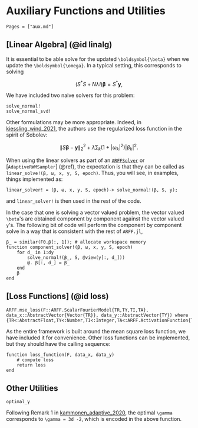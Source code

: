 # Auxiliary Functions and Utilities
```@contents
Pages = ["aux.md"]
```

## [Linear Algebra] (@id linalg)
It is essential to be able solve for the updated ``\boldsymbol{\beta}`` when we update the ``\boldsymbol{\omega}``.  In a typical setting, this corresponds to solving
```math
({S^\ast}S + N \lambda I)\boldsymbol{\beta} = S^\ast \boldsymbol{y},
```
We have included two naive solvers for this problem:
```@docs
solve_normal!
solve_normal_svd!
```

Other formulations may be more appropriate.  Indeed, in [kiessling_wind_2021](@cite), the authors use the regularized loss function in the spirit of Sobolev:
```math
\|S\boldsymbol{\beta}-\boldsymbol{y}\|_2^2 + \lambda \sum_{k} (1+|\omega_k|^2)|\beta_k|^2.
```
When using the linear solvers as part of an [`ARFFSolver`](@ref) or [`AdaptiveRWMSampler`] (@ref), the expectation is that they can be called as `linear_solve!(β, ω, x, y, S, epoch)`.  Thus, you will see, in examples, things implemented as:
```
linear_solver! = (β, ω, x, y, S, epoch)-> solve_normal!(β, S, y);
```
and `linear_solver!` is then used in the rest of the code.  

In the case that one is solving a vector valued problem, the vector valued
``\beta``'s are obtained component by component against the vector valued
``y``'s. The following bit of code will perform the component by component solve in a way that is consistent with the rest of `ARFF.jl`,
```
β_ = similar(F0.β[:, 1]); # allocate workspace memory
function component_solver!(β, ω, x, y, S, epoch)
    for d_ in 1:dy
        solve_normal!(β_, S, @view(y[:, d_]))
        @. β[:, d_] = β_
    end
    β
end
```

## [Loss Functions] (@id loss)
```@docs
ARFF.mse_loss(F::ARFF.ScalarFourierModel{TR,TY,TI,TA}, data_x::AbstractVector{Vector{TR}}, data_y::AbstractVector{TY}) where {TR<:AbstractFloat,TY<:Number,TI<:Integer,TA<:ARFF.ActivationFunction{TY}}
```
As the entire framework is built around the mean square loss function, we have
included it for convenience.  Other loss functions can be implemented, but they
should have the calling sequence:
```
function loss_function(F, data_x, data_y)
    # compute loss 
    return loss
end
```

## Other Utilities
```@docs
optimal_γ
```
Following Remark 1 in [kammonen_adaptive_2020](@cite), the optimal ``\gamma``
corresponds to ``\gamma = 3d -2``, which is encoded in the above function.

